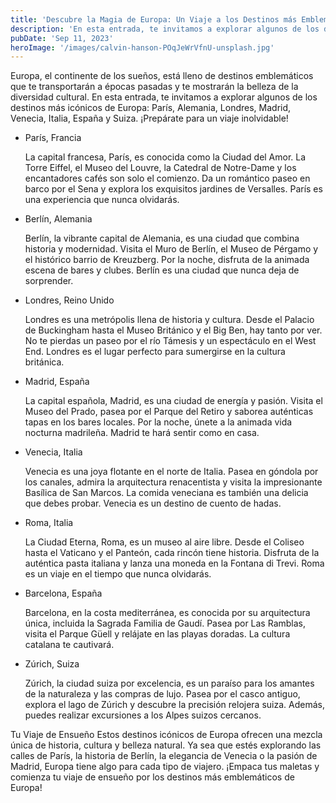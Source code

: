 ```yaml
---
title: 'Descubre la Magia de Europa: Un Viaje a los Destinos más Emblemáticos'
description: 'En esta entrada, te invitamos a explorar algunos de los destinos más icónicos de Europa... '
pubDate: 'Sep 11, 2023'
heroImage: '/images/calvin-hanson-POqJeWrVfnU-unsplash.jpg'
---
```

<p className="text-justify text-lg mb-5">
    Europa, el continente de los sueños, está lleno de destinos emblemáticos que te transportarán a épocas pasadas y te mostrarán la belleza de la diversidad cultural. En esta entrada, te invitamos a explorar algunos de los destinos más icónicos de Europa: París, Alemania, Londres, Madrid, Venecia, Italia, España y Suiza. ¡Prepárate para un viaje inolvidable!
</p>
<ul className="text-justify text-xl mb-5 ml-10 list-decimal">
    <li className="mb-1 font-semibold">París, Francia
        <p className="font-normal text-lg">La capital francesa, París, es conocida como la Ciudad del Amor. La Torre Eiffel, el Museo del Louvre, la Catedral de Notre-Dame y los encantadores cafés son solo el comienzo. Da un romántico paseo en barco por el Sena y explora los exquisitos jardines de Versalles. París es una experiencia que nunca olvidarás.
        </p>
    </li>
    <li className="mb-1 font-semibold">Berlín, Alemania
        <p className="font-normal text-lg">Berlín, la vibrante capital de Alemania, es una ciudad que combina historia y modernidad. Visita el Muro de Berlín, el Museo de Pérgamo y el histórico barrio de Kreuzberg. Por la noche, disfruta de la animada escena de bares y clubes. Berlín es una ciudad que nunca deja de sorprender.
        </p>
    </li>
    <li className="mb-1 font-semibold">Londres, Reino Unido
        <p className="font-normal text-lg">Londres es una metrópolis llena de historia y cultura. Desde el Palacio de Buckingham hasta el Museo Británico y el Big Ben, hay tanto por ver. No te pierdas un paseo por el río Támesis y un espectáculo en el West End. Londres es el lugar perfecto para sumergirse en la cultura británica.
        </p>
    </li>
    <li className="mb-1 font-semibold">Madrid, España
        <p className="font-normal text-lg">La capital española, Madrid, es una ciudad de energía y pasión. Visita el Museo del Prado, pasea por el Parque del Retiro y saborea auténticas tapas en los bares locales. Por la noche, únete a la animada vida nocturna madrileña. Madrid te hará sentir como en casa.
        </p>
    </li>
    <li className="mb-1 font-semibold">Venecia, Italia
        <p className="font-normal text-lg">Venecia es una joya flotante en el norte de Italia. Pasea en góndola por los canales, admira la arquitectura renacentista y visita la impresionante Basílica de San Marcos. La comida veneciana es también una delicia que debes probar. Venecia es un destino de cuento de hadas.
        </p>
    </li>
    <li className="mb-1 font-semibold">Roma, Italia
        <p className="font-normal text-lg">La Ciudad Eterna, Roma, es un museo al aire libre. Desde el Coliseo hasta el Vaticano y el Panteón, cada rincón tiene historia. Disfruta de la auténtica pasta italiana y lanza una moneda en la Fontana di Trevi. Roma es un viaje en el tiempo que nunca olvidarás.
        </p>
    </li>
    <li className="mb-1 font-semibold">Barcelona, España
        <p className="font-normal text-lg">Barcelona, en la costa mediterránea, es conocida por su arquitectura única, incluida la Sagrada Familia de Gaudí. Pasea por Las Ramblas, visita el Parque Güell y relájate en las playas doradas. La cultura catalana te cautivará.
        </p>
    </li>
    <li className="mb-1 font-semibold">Zúrich, Suiza
        <p className="font-normal text-lg">Zúrich, la ciudad suiza por excelencia, es un paraíso para los amantes de la naturaleza y las compras de lujo. Pasea por el casco antiguo, explora el lago de Zúrich y descubre la precisión relojera suiza. Además, puedes realizar excursiones a los Alpes suizos cercanos.
        </p>
    </li>
</ul>
<p className="text-justify text-lg mb-5">
    Tu Viaje de Ensueño
    Estos destinos icónicos de Europa ofrecen una mezcla única de historia, cultura y belleza natural. Ya sea que estés explorando las calles de París, la historia de Berlín, la elegancia de Venecia o la pasión de Madrid, Europa tiene algo para cada tipo de viajero. ¡Empaca tus maletas y comienza tu viaje de ensueño por los destinos más emblemáticos de Europa!
</p>